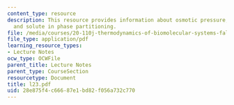 ```yaml
---
content_type: resource
description: This resource provides information about osmotic pressure, phase equilibria,
  and solute in phase partitioning.
file: /media/courses/20-110j-thermodynamics-of-biomolecular-systems-fall-2005/28e875f4c66687e1bd82f056a732c770_l23.pdf
file_type: application/pdf
learning_resource_types:
- Lecture Notes
ocw_type: OCWFile
parent_title: Lecture Notes
parent_type: CourseSection
resourcetype: Document
title: l23.pdf
uid: 28e875f4-c666-87e1-bd82-f056a732c770
---
```

